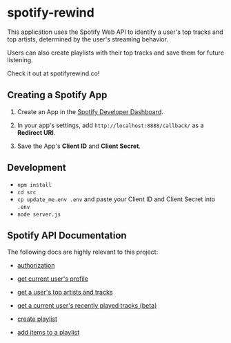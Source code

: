 # spotify-rewind

This application uses the Spotify Web API to identify a user's top tracks and top artists, determined by the user's streaming behavior.

Users can also create playlists with their top tracks and save them for future listening.

Check it out at spotifyrewind.co!

<!---
screenshot of website page(s)
-->

## Creating a Spotify App

1. Create an App in the [Spotify Developer Dashboard](https://developer.spotify.com/dashboard/applications).

2. In your app's settings, add `http://localhost:8888/callback/` as a **Redirect URI**.

3. Save the App's **Client ID** and **Client Secret**.

## Development

- `npm install`
- `cd src`
- `cp update_me.env .env` and paste your Client ID and Client Secret into `.env`
- `node server.js`

## Spotify API Documentation

The following docs are highly relevant to this project:

- [authorization](https://developer.spotify.com/documentation/general/guides/authorization-guide/#implicit-grant-flow)

- [get current user's profile](https://developer.spotify.com/documentation/web-api/reference/users-profile/get-current-users-profile/)

- [get a user's top artists and tracks](https://developer.spotify.com/documentation/web-api/reference/personalization/get-users-top-artists-and-tracks/)

- [get a current user's recently played tracks (beta)](https://developer.spotify.com/documentation/web-api/reference/player/get-recently-played/)

- [create playlist](https://developer.spotify.com/documentation/web-api/reference/playlists/create-playlist/)

- [add items to a playlist](https://developer.spotify.com/documentation/web-api/reference/playlists/add-tracks-to-playlist/)

<!---
## Media Credits
-->
